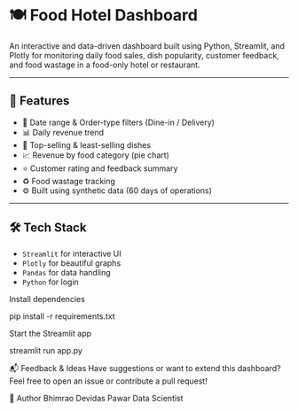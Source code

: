 # 🍽️ Food Hotel Dashboard 

An interactive and data-driven dashboard built using Python, Streamlit, and Plotly for monitoring daily food sales, dish popularity, customer feedback, and food wastage in a food-only hotel or restaurant.

---

## 🚀 Features
- 📅 Date range & Order-type filters (Dine-in / Delivery)
- 📊 Daily revenue trend
- 🍛 Top-selling & least-selling dishes
- 📈 Revenue by food category (pie chart)
- ⭐ Customer rating and feedback summary
- ♻️ Food wastage tracking
- ⚙️ Built using synthetic data (60 days of operations)

---

## 🛠️ Tech Stack
- `Streamlit` for interactive UI
- `Plotly` for beautiful graphs
- `Pandas` for data handling
- `Python` for login


Install dependencies

pip install -r requirements.txt

Start the Streamlit app

streamlit run app.py

📬 Feedback & Ideas
Have suggestions or want to extend this dashboard? Feel free to open an issue or contribute a pull request!

🙌 Author
Bhimrao Devidas Pawar
Data Scientist
